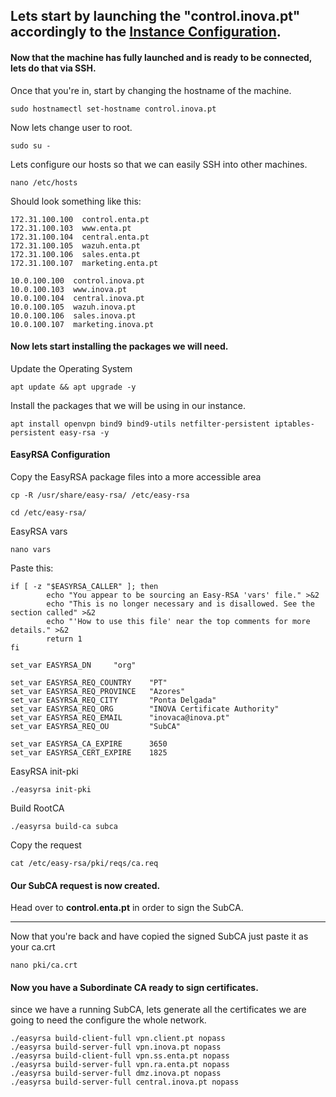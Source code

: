 ## Lets start by launching the "control.inova.pt" accordingly to the [Instance Configuration](https://github.com/rodrigopires01/AWS-Cloud/blob/main/Project/EC2/Instance%20Configuration.md).

#### Now that the machine has fully launched and is ready to be connected, lets do that via SSH.

Once that you're in, start by changing the hostname of the machine.

```
sudo hostnamectl set-hostname control.inova.pt
```

Now lets change user to root.
```
sudo su -
```

Lets configure our hosts so that we can easily SSH into other machines.
```
nano /etc/hosts
```
Should look something like this: 
```
172.31.100.100  control.enta.pt
172.31.100.103  www.enta.pt
172.31.100.104  central.enta.pt
172.31.100.105  wazuh.enta.pt
172.31.100.106  sales.enta.pt
172.31.100.107  marketing.enta.pt

10.0.100.100  control.inova.pt
10.0.100.103  www.inova.pt
10.0.100.104  central.inova.pt
10.0.100.105  wazuh.inova.pt
10.0.100.106  sales.inova.pt
10.0.100.107  marketing.inova.pt
```

#### Now lets start installing the packages we will need.
Update the Operating System
```
apt update && apt upgrade -y
```
Install the packages that we will be using in our instance.
```
apt install openvpn bind9 bind9-utils netfilter-persistent iptables-persistent easy-rsa -y
```
#### EasyRSA Configuration
Copy the EasyRSA package files into a more accessible area
```
cp -R /usr/share/easy-rsa/ /etc/easy-rsa
```
```
cd /etc/easy-rsa/
```
EasyRSA vars
```
nano vars
```
Paste this:
```
if [ -z "$EASYRSA_CALLER" ]; then
        echo "You appear to be sourcing an Easy-RSA 'vars' file." >&2
        echo "This is no longer necessary and is disallowed. See the section called" >&2
        echo "'How to use this file' near the top comments for more details." >&2
        return 1
fi

set_var EASYRSA_DN     "org"

set_var EASYRSA_REQ_COUNTRY    "PT"
set_var EASYRSA_REQ_PROVINCE   "Azores"
set_var EASYRSA_REQ_CITY       "Ponta Delgada"
set_var EASYRSA_REQ_ORG        "INOVA Certificate Authority"
set_var EASYRSA_REQ_EMAIL      "inovaca@inova.pt"
set_var EASYRSA_REQ_OU         "SubCA"

set_var EASYRSA_CA_EXPIRE      3650
set_var EASYRSA_CERT_EXPIRE    1825
```
EasyRSA init-pki
```
./easyrsa init-pki
```
Build RootCA
```
./easyrsa build-ca subca
```
Copy the request
```
cat /etc/easy-rsa/pki/reqs/ca.req
```
#### Our SubCA request is now created. 


Head over to **control.enta.pt** in order to sign the SubCA.

---

Now that you're back and have copied the signed SubCA just paste it as your ca.crt
```
nano pki/ca.crt
```
#### Now you have a Subordinate CA ready to sign certificates.
since we have a running SubCA, lets generate all the certificates we are going to need the configure the whole network.
```
./easyrsa build-client-full vpn.client.pt nopass
./easyrsa build-server-full vpn.inova.pt nopass
./easyrsa build-client-full vpn.ss.enta.pt nopass
./easyrsa build-server-full vpn.ra.enta.pt nopass
./easyrsa build-server-full dmz.inova.pt nopass
./easyrsa build-server-full central.inova.pt nopass
```


